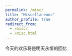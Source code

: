```yaml
---
permalink: /misc/
title: "Miscellaneous"
author_profile: true
redirect_from: 
  - /misc/
  - /misc.html
---
```


<!-- Under construction. -->

今天的欢乐将是明天永恒的回忆

<div id="clustrmaps-widget">
  <script type='text/javascript' id='clustrmaps' src='//cdn.clustrmaps.com/map_v2.js?cl=ffffff&w=300&t=tt&d=Z-7P-c__jyKWkEFWv6kpimyIUKQSYn8vWo0XVWtk0gE'></script>
</div>





<!-- {% if site.author.googlescholar %}
  <div class="wordwrap">You can also find my articles on <a href="{{site.author.googlescholar}}">my Google Scholar profile</a>.</div>
{% endif %} -->


<!-- New style rendering if publication categories are defined -->
<!-- {% if site.publication_category %}
  {% for category in site.publication_category  %}
    {% assign title_shown = false %}
    {% for post in site.publications reversed %}
      {% if post.category != category[0] %}
        {% continue %}
      {% endif %}
      {% unless title_shown %}
        <h2>{{ category[1].title }}</h2><hr />
        {% assign title_shown = true %}
      {% endunless %}
      {% include archive-single.html %}
    {% endfor %}
  {% endfor %}
{% else %}
  {% for post in site.publications reversed %}
    {% include archive-single.html %}
  {% endfor %}
{% endif %} -->


